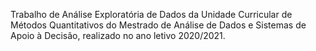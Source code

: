 Trabalho de Análise Exploratória de Dados da Unidade Curricular de Métodos Quantitativos do Mestrado de Análise de Dados e Sistemas de Apoio à Decisão, realizado no ano letivo 2020/2021.
